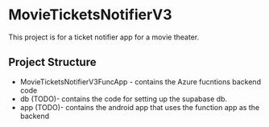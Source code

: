 # MovieTicketsNotifierV3
This project is for a ticket notifier app for a movie theater.

## Project Structure

- MovieTicketsNotifierV3FuncApp - contains the Azure fucntions backend code
- db (TODO)- contains the code for setting up the supabase db. 
- app (TODO)- contains the android app that uses the function app as the backend
